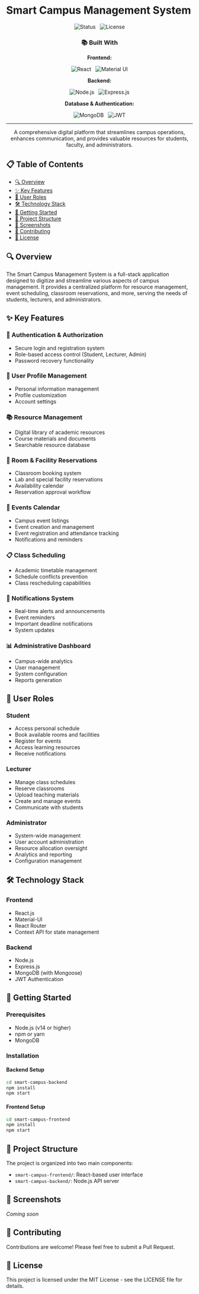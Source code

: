 # Smart Campus Management System

<div align="center">
  <p>
    <img src="https://img.shields.io/badge/status-active-success.svg" alt="Status">
    &nbsp;
    <img src="https://img.shields.io/badge/license-MIT-blue.svg" alt="License">
  </p>

  <h3>📚 Built With</h3>
  
  <p><strong>Frontend:</strong></p>
  <p>
    <img src="https://img.shields.io/badge/react-%2320232a.svg?style=for-the-badge&logo=react&logoColor=%2361DAFB" alt="React">
    &nbsp;
    <img src="https://img.shields.io/badge/material--ui-%230081CB.svg?style=for-the-badge&logo=material-ui&logoColor=white" alt="Material UI">
  </p>
  
  <p><strong>Backend:</strong></p>
  <p>
    <img src="https://img.shields.io/badge/node.js-6DA55F?style=for-the-badge&logo=node.js&logoColor=white" alt="Node.js">
    &nbsp;
    <img src="https://img.shields.io/badge/express.js-%23404d59.svg?style=for-the-badge&logo=express&logoColor=%2361DAFB" alt="Express.js">
  </p>
  
  <p><strong>Database & Authentication:</strong></p>
  <p>
    <img src="https://img.shields.io/badge/MongoDB-%234ea94b.svg?style=for-the-badge&logo=mongodb&logoColor=white" alt="MongoDB">
    &nbsp;
    <img src="https://img.shields.io/badge/JWT-black?style=for-the-badge&logo=JSON%20web%20tokens" alt="JWT">
  </p>

  <hr>

  <p>A comprehensive digital platform that streamlines campus operations, enhances communication, and provides valuable resources for students, faculty, and administrators.</p>
</div>

## 📋 Table of Contents

- [🔍 Overview](#-overview)
- [✨ Key Features](#-key-features)
- [👥 User Roles](#-user-roles)
- [🛠️ Technology Stack](#️-technology-stack)
- [🚀 Getting Started](#-getting-started)
- [📁 Project Structure](#-project-structure)
- [📸 Screenshots](#-screenshots)
- [🤝 Contributing](#-contributing)
- [📄 License](#-license)

## 🔍 Overview

The Smart Campus Management System is a full-stack application designed to digitize and streamline various aspects of campus management. It provides a centralized platform for resource management, event scheduling, classroom reservations, and more, serving the needs of students, lecturers, and administrators.

## ✨ Key Features

### 🔐 Authentication & Authorization
- Secure login and registration system
- Role-based access control (Student, Lecturer, Admin)
- Password recovery functionality

### 👤 User Profile Management
- Personal information management
- Profile customization
- Account settings

### 📚 Resource Management
- Digital library of academic resources
- Course materials and documents
- Searchable resource database

### 🏢 Room & Facility Reservations
- Classroom booking system
- Lab and special facility reservations
- Availability calendar
- Reservation approval workflow

### 📅 Events Calendar
- Campus event listings
- Event creation and management
- Event registration and attendance tracking
- Notifications and reminders

### 📋 Class Scheduling
- Academic timetable management
- Schedule conflicts prevention
- Class rescheduling capabilities

### 📱 Notifications System
- Real-time alerts and announcements
- Event reminders
- Important deadline notifications
- System updates

### 📊 Administrative Dashboard
- Campus-wide analytics
- User management
- System configuration
- Reports generation

## 👥 User Roles

### Student
- Access personal schedule
- Book available rooms and facilities
- Register for events
- Access learning resources
- Receive notifications

### Lecturer
- Manage class schedules
- Reserve classrooms
- Upload teaching materials
- Create and manage events
- Communicate with students

### Administrator
- System-wide management
- User account administration
- Resource allocation oversight
- Analytics and reporting
- Configuration management

## 🛠️ Technology Stack

### Frontend
- React.js
- Material-UI
- React Router
- Context API for state management

### Backend
- Node.js
- Express.js
- MongoDB (with Mongoose)
- JWT Authentication

## 🚀 Getting Started

### Prerequisites
- Node.js (v14 or higher)
- npm or yarn
- MongoDB

### Installation

#### Backend Setup
```bash
cd smart-campus-backend
npm install
npm start
```

#### Frontend Setup
```bash
cd smart-campus-frontend
npm install
npm start
```

## 📁 Project Structure

The project is organized into two main components:

- `smart-campus-frontend/`: React-based user interface
- `smart-campus-backend/`: Node.js API server

## 📸 Screenshots

*Coming soon*

## 🤝 Contributing

Contributions are welcome! Please feel free to submit a Pull Request.

## 📄 License

This project is licensed under the MIT License - see the LICENSE file for details.